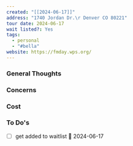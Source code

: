```yaml
---
created: "[[2024-06-17]]"
address: "1740 Jordan Dr.\r Denver CO 80221"
tour date: 2024-06-17
wait listed?: Yes
tags:
  - personal
  - "#bella"
website: https://fmday.wps.org/
---
```

### General Thoughts

### Concerns

### Cost

### To Do's
- [ ] get added to waitlist 📅 2024-06-17 

